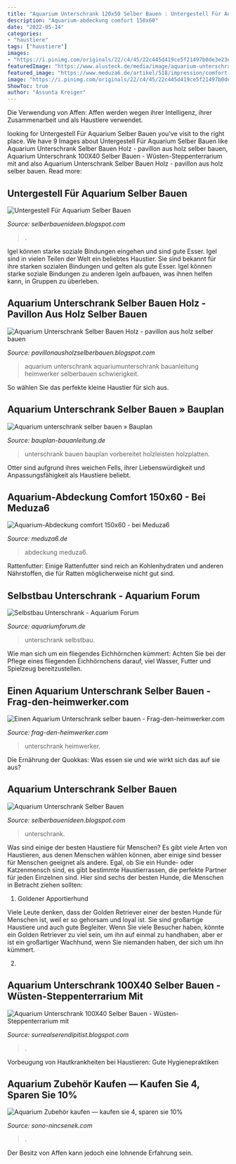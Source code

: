 ```yaml
---
title: "Aquarium Unterschrank 120x50 Selber Bauen : Untergestell Für Aquarium Selber Bauen"
description: "Aquarium-abdeckung comfort 150x60"
date: "2022-05-14"
categories:
- "haustiere"
tags: ["haustiere"]
images:
- "https://i.pinimg.com/originals/22/c4/45/22c445d419ce5f21497b0de3e23edd6b.jpg"
featuredImage: "https://www.alusteck.de/media/image/aquarium-unterschrank-bauen.jpg"
featured_image: "https://www.meduza6.de/artikel/518/impression/comfort-150x60-aquarium-abdeckung_sample1.jpg"
image: "https://i.pinimg.com/originals/22/c4/45/22c445d419ce5f21497b0de3e23edd6b.jpg"
ShowToc: true
author: "Assunta Kreiger"
---
```



Die Verwendung von Affen: Affen werden wegen ihrer Intelligenz, ihrer Zusammenarbeit und als Haustiere verwendet.

	

		
looking for Untergestell Für Aquarium Selber Bauen you've visit to the right place. We have 9 Images about Untergestell Für Aquarium Selber Bauen like Aquarium Unterschrank Selber Bauen Holz - pavillon aus holz selber bauen, Aquarium Unterschrank 100X40 Selber Bauen - Wüsten-Steppenterrarium mit and also Aquarium Unterschrank Selber Bauen Holz - pavillon aus holz selber bauen. Read more:
		
    
## Untergestell Für Aquarium Selber Bauen

<img loading=lazy src="https://www.alusteck.de/media/image/aquarium-unterschrank-bauen.jpg" onerror="this.onerror=null;this.src='https://tse4.mm.bing.net/th?id=OIP._KPUcozKdo4zPHNfuvQUZAHaD8&amp;pid=15.1';" alt="Untergestell Für Aquarium Selber Bauen">

_Source: selberbauenideen.blogspot.com_

>. 

	

Igel können starke soziale Bindungen eingehen und sind gute Esser.
Igel sind in vielen Teilen der Welt ein beliebtes Haustier. Sie sind bekannt für ihre starken sozialen Bindungen und gelten als gute Esser. Igel können starke soziale Bindungen zu anderen Igeln aufbauen, was ihnen helfen kann, in Gruppen zu überleben.

    
## Aquarium Unterschrank Selber Bauen Holz - Pavillon Aus Holz Selber Bauen

<img loading=lazy src="https://diy.1-2-do.com/content/uploads/project/1/6/1/4/7/557bbffb58_1280x960-BB.JPG" onerror="this.onerror=null;this.src='https://tse2.mm.bing.net/th?id=OIP.YJg4dvKS_W-IkSSNH7xffAHaFj&amp;pid=15.1';" alt="Aquarium Unterschrank Selber Bauen Holz - pavillon aus holz selber bauen">

_Source: pavillonausholzselberbauen.blogspot.com_

>aquarium unterschrank aquariumunterschrank bauanleitung heimwerker selberbauen schwierigkeit. 

	

So wählen Sie das perfekte kleine Haustier für sich aus.

    
## Aquarium Unterschrank Selber Bauen » Bauplan

<img loading=lazy src="https://www.bauplan-bauanleitung.de/wp-content/uploads/aquarium-unterschrank-3.jpg" onerror="this.onerror=null;this.src='https://tse3.mm.bing.net/th?id=OIP.snZ2HWaAmASWlAVn_0SengHaEI&amp;pid=15.1';" alt="Aquarium unterschrank selber bauen » Bauplan">

_Source: bauplan-bauanleitung.de_

>unterschrank bauen bauplan vorbereitet holzleisten holzplatten. 

	

Otter sind aufgrund ihres weichen Fells, ihrer Liebenswürdigkeit und Anpassungsfähigkeit als Haustiere beliebt.

    
## Aquarium-Abdeckung Comfort 150x60 - Bei Meduza6

<img loading=lazy src="https://www.meduza6.de/artikel/518/impression/comfort-150x60-aquarium-abdeckung_sample1.jpg" onerror="this.onerror=null;this.src='https://tse1.mm.bing.net/th?id=OIP.jvwqUbfP4NXJFfTHk45TTwHaFj&amp;pid=15.1';" alt="Aquarium-Abdeckung comfort 150x60 - bei Meduza6">

_Source: meduza6.de_

>abdeckung meduza6. 

	

Rattenfutter: Einige Rattenfutter sind reich an Kohlenhydraten und anderen Nährstoffen, die für Ratten möglicherweise nicht gut sind.

    
## Selbstbau Unterschrank - Aquarium Forum

<img loading=lazy src="http://www.zuber.de/MVC-003F.JPG" onerror="this.onerror=null;this.src='https://tse1.mm.bing.net/th?id=OIP.4uYDddbFiEYjEYIWgkkirAHaFj&amp;pid=15.1';" alt="Selbstbau Unterschrank - Aquarium Forum">

_Source: aquariumforum.de_

>unterschrank selbstbau. 

	

Wie man sich um ein fliegendes Eichhörnchen kümmert: Achten Sie bei der Pflege eines fliegenden Eichhörnchens darauf, viel Wasser, Futter und Spielzeug bereitzustellen.

    
## Einen Aquarium Unterschrank Selber Bauen - Frag-den-heimwerker.com

<img loading=lazy src="https://www.frag-den-heimwerker.com/wp/wp-content/uploads/2019/01/aquarium-unterschrank-selber-bauen-300x222.jpg" onerror="this.onerror=null;this.src='https://tse2.mm.bing.net/th?id=OIP.ayS5arcQEkGKprn4u8PzcgAAAA&amp;pid=15.1';" alt="Einen Aquarium Unterschrank selber bauen - Frag-den-heimwerker.com">

_Source: frag-den-heimwerker.com_

>unterschrank heimwerker. 

	

Die Ernährung der Quokkas: Was essen sie und wie wirkt sich das auf sie aus?

    
## Aquarium Unterschrank Selber Bauen

<img loading=lazy src="https://lh5.googleusercontent.com/proxy/EYykFeaNHUQd8sNln9NYffOdN9ARV7kWtkV9lVX94FzMdWN0xzZscXEKxAa_6l0ru0I_WZGhChz6xa6mTDlYxDp4=s0-d" onerror="this.onerror=null;this.src='https://tse1.mm.bing.net/th?id=OIP.R1o-Qh49PQ6DiyonIuMrBAHaJ4&amp;pid=15.1';" alt="Aquarium Unterschrank Selber Bauen">

_Source: selberbauenideen.blogspot.com_

>unterschrank. 

	

Was sind einige der besten Haustiere für Menschen?
Es gibt viele Arten von Haustieren, aus denen Menschen wählen können, aber einige sind besser für Menschen geeignet als andere. Egal, ob Sie ein Hunde- oder Katzenmensch sind, es gibt bestimmte Haustierrassen, die perfekte Partner für jeden Einzelnen sind. Hier sind sechs der besten Hunde, die Menschen in Betracht ziehen sollten:
1. Goldener Apportierhund

Viele Leute denken, dass der Golden Retriever einer der besten Hunde für Menschen ist, weil er so gehorsam und loyal ist. Sie sind großartige Haustiere und auch gute Begleiter. Wenn Sie viele Besucher haben, könnte ein Golden Retriever zu viel sein, um ihn auf einmal zu handhaben, aber er ist ein großartiger Wachhund, wenn Sie niemanden haben, der sich um ihn kümmert.

2.

    
## Aquarium Unterschrank 100X40 Selber Bauen - Wüsten-Steppenterrarium Mit

<img loading=lazy src="https://i.pinimg.com/originals/22/c4/45/22c445d419ce5f21497b0de3e23edd6b.jpg" onerror="this.onerror=null;this.src='https://tse4.mm.bing.net/th?id=OIP.bFk12dQEcMgIhS3eU73eTwAAAA&amp;pid=15.1';" alt="Aquarium Unterschrank 100X40 Selber Bauen - Wüsten-Steppenterrarium mit">

_Source: surrealserendipitist.blogspot.com_

>. 

	

Vorbeugung von Hautkrankheiten bei Haustieren: Gute Hygienepraktiken

    
## Aquarium Zubehör Kaufen — Kaufen Sie 4, Sparen Sie 10%

<img loading=lazy src="https://sono-nincsenek.com/jwvxpb/GeMSequu11iMeGDZrgN0dwAAAA.jpg" onerror="this.onerror=null;this.src='https://tse2.mm.bing.net/th?id=OIP.i0rFvSMbJk8MM2yjhuXQZAAAAA&amp;pid=15.1';" alt="Aquarium Zubehör kaufen — kaufen sie 4, sparen sie 10%">

_Source: sono-nincsenek.com_

>. 

	

Der Besitz von Affen kann jedoch eine lohnende Erfahrung sein.

